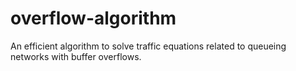 # overflow-algorithm
An efficient algorithm to solve traffic equations related to queueing networks with buffer overflows.

[network example]: https://raw.githubusercontent.com/hmjansen/overflow-algorithm/master/overflowNet.png "A network example"
